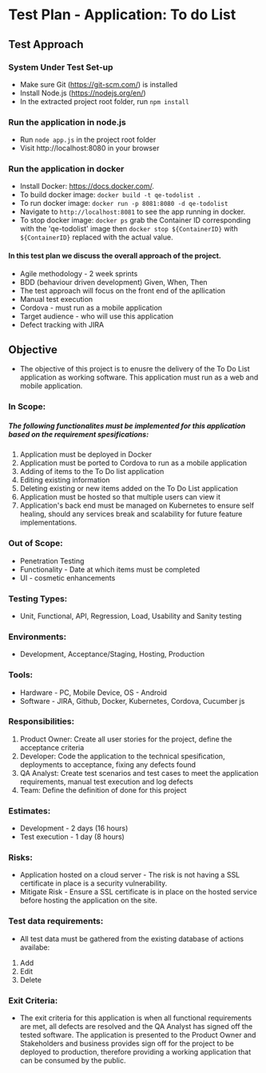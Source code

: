 # Test Plan - Application: To do List #
## Test Approach ##
### System Under Test Set-up ###
- Make sure Git (https://git-scm.com/) is installed
- Install Node.js (https://nodejs.org/en/)
- In the extracted project root folder, run `npm install`

### Run the application in node.js
- Run `node app.js` in the project root folder
- Visit http://localhost:8080 in your browser

### Run the application in docker
- Install Docker: https://docs.docker.com/.
- To build docker image: `docker build -t qe-todolist .`
- To run docker image: `docker run -p 8081:8080 -d qe-todolist`
- Navigate to `http://localhost:8081` to see the app running in docker.
- To stop docker image: `docker ps` grab the Container ID corresponding with the 'qe-todolist' image then `docker stop ${ContainerID}` with `${ContainerID}` replaced with the actual value.


#### In this test plan we discuss the overall approach of the project. ####
- Agile methodology - 2 week sprints
- BDD (behaviour driven development) Given, When, Then
- The test approach will focus on the front end of the apllication
- Manual test execution
- Cordova - must run as a mobile application
- Target audience - who will use this application
- Defect tracking with JIRA

## Objective ##
- The objective of this project is to enusre the delivery of the To Do List application as working software. This application must run as a web and mobile application.

### In Scope: ##
##### The following functionalites must be implemented for this application based on the requirement spesifications: ####
1. Application must be deployed in Docker
2. Application must be ported to Cordova to run as a mobile application
3. Adding of items to the To Do list application
4. Editing existing information 
5. Deleting existing or new items added on the To Do List application
6. Application must be hosted so that multiple users can view it
7. Application's back end must be managed on Kubernetes to ensure self healing, should any services break and scalability for future feature implementations. 

### Out of Scope: ###
- Penetration Testing
- Functionality - Date at which items must be completed
- UI - cosmetic enhancements

### Testing Types: ###
 - Unit, Functional, API, Regression, Load, Usability and Sanity testing

 ### Environments: ###
  - Development, Acceptance/Staging, Hosting, Production

### Tools: ###
- Hardware - PC, Mobile Device, OS - Android
- Software - JIRA, Github, Docker, Kubernetes, Cordova, Cucumber js

### Responsibilities: ###
1. Product Owner: Create all user stories for the project, define the acceptance criteria 
2. Developer: Code the application to the technical spesification, deployments to acceptance, fixing any defects found
3. QA Analyst: Create test scenarios and test cases to meet the application requirements, manual test execution and log defects
4. Team: Define the definition of done for this project

### Estimates: ###
- Development - 2 days (16 hours)
- Test execution - 1 day (8 hours)

### Risks: ###
- Application hosted on a cloud server - The risk is not having a SSL certificate in place is a security vulnerability.
- Mitigate Risk - Ensure a SSL certificate is in place on the hosted service before hosting the application on the site.

### Test data requirements: ###
- All test data must be gathered from the existing database of actions availabe:
1. Add
2. Edit
3. Delete

### Exit Criteria: ###
- The exit criteria for this application is when all functional requirements are met, all defects are resolved and the QA Analyst has signed off the tested software. The application is presented to the Product Owner and Stakeholders and business provides sign off for the project to be deployed to production, therefore providing a working application that can be consumed by the public.

